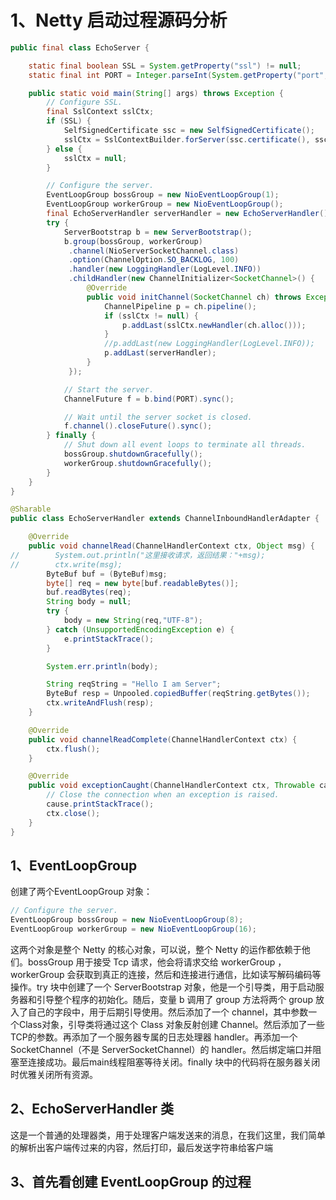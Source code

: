 # 1、Netty 启动过程源码分析
```java
public final class EchoServer {

    static final boolean SSL = System.getProperty("ssl") != null;
    static final int PORT = Integer.parseInt(System.getProperty("port", "8007"));

    public static void main(String[] args) throws Exception {
        // Configure SSL.
        final SslContext sslCtx;
        if (SSL) {
            SelfSignedCertificate ssc = new SelfSignedCertificate();
            sslCtx = SslContextBuilder.forServer(ssc.certificate(), ssc.privateKey()).build();
        } else {
            sslCtx = null;
        }

        // Configure the server.
        EventLoopGroup bossGroup = new NioEventLoopGroup(1);
        EventLoopGroup workerGroup = new NioEventLoopGroup();
        final EchoServerHandler serverHandler = new EchoServerHandler();//注意处理业务逻辑
        try {
            ServerBootstrap b = new ServerBootstrap();
            b.group(bossGroup, workerGroup)
             .channel(NioServerSocketChannel.class)
             .option(ChannelOption.SO_BACKLOG, 100)
             .handler(new LoggingHandler(LogLevel.INFO))
             .childHandler(new ChannelInitializer<SocketChannel>() {
                 @Override
                 public void initChannel(SocketChannel ch) throws Exception {
                     ChannelPipeline p = ch.pipeline();
                     if (sslCtx != null) {
                         p.addLast(sslCtx.newHandler(ch.alloc()));
                     }
                     //p.addLast(new LoggingHandler(LogLevel.INFO));
                     p.addLast(serverHandler);
                 }
             });

            // Start the server.
            ChannelFuture f = b.bind(PORT).sync();

            // Wait until the server socket is closed.
            f.channel().closeFuture().sync();
        } finally {
            // Shut down all event loops to terminate all threads.
            bossGroup.shutdownGracefully();
            workerGroup.shutdownGracefully();
        }
    }
}

```

```java
@Sharable
public class EchoServerHandler extends ChannelInboundHandlerAdapter {

    @Override
    public void channelRead(ChannelHandlerContext ctx, Object msg) {
//        System.out.println("这里接收请求，返回结果："+msg);
//        ctx.write(msg);
        ByteBuf buf = (ByteBuf)msg;
        byte[] req = new byte[buf.readableBytes()];
        buf.readBytes(req);
        String body = null;
        try {
            body = new String(req,"UTF-8");
        } catch (UnsupportedEncodingException e) {
            e.printStackTrace();
        }

        System.err.println(body);

        String reqString = "Hello I am Server";
        ByteBuf resp = Unpooled.copiedBuffer(reqString.getBytes());
        ctx.writeAndFlush(resp);
    }

    @Override
    public void channelReadComplete(ChannelHandlerContext ctx) {
        ctx.flush();
    }

    @Override
    public void exceptionCaught(ChannelHandlerContext ctx, Throwable cause) {
        // Close the connection when an exception is raised.
        cause.printStackTrace();
        ctx.close();
    }
}

```
## 1、EventLoopGroup

创建了两个EventLoopGroup 对象：

```java
// Configure the server.
EventLoopGroup bossGroup = new NioEventLoopGroup(8);
EventLoopGroup workerGroup = new NioEventLoopGroup(16);

```

这两个对象是整个 Netty 的核心对象，可以说，整个 Netty 的运作都依赖于他们。bossGroup 用于接受 Tcp 请求，他会将请求交给 workerGroup ，workerGroup 会获取到真正的连接，然后和连接进行通信，比如读写解码编码等操作。try 块中创建了一个 ServerBootstrap 对象，他是一个引导类，用于启动服务器和引导整个程序的初始化。随后，变量 b 调用了 group 方法将两个 group 放入了自己的字段中，用于后期引导使用。然后添加了一个 channel，其中参数一个Class对象，引导类将通过这个 Class 对象反射创建 Channel。然后添加了一些TCP的参数。再添加了一个服务器专属的日志处理器 handler。再添加一个 SocketChannel（不是 ServerSocketChannel）的 handler。然后绑定端口并阻塞至连接成功。最后main线程阻塞等待关闭。finally 块中的代码将在服务器关闭时优雅关闭所有资源。

## 2、EchoServerHandler 类

这是一个普通的处理器类，用于处理客户端发送来的消息，在我们这里，我们简单的解析出客户端传过来的内容，然后打印，最后发送字符串给客户端

## 3、首先看创建 EventLoopGroup 的过程
